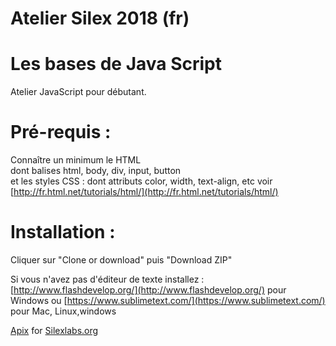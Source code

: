 # Atelier Silex  2018  (fr)
#  Les bases de Java Script 

Atelier JavaScript pour débutant.

# Pré-requis :
 
Connaître un minimum le HTML   
dont balises html, body, div, input, button  
et les styles CSS : 
dont attributs color, width, text-align, etc 
voir  [http://fr.html.net/tutorials/html/](http://fr.html.net/tutorials/html/)
	

# Installation : 
Cliquer sur "Clone or download" puis "Download ZIP"

Si vous n'avez pas d'éditeur de texte installez : 
[http://www.flashdevelop.org/](http://www.flashdevelop.org/) pour Windows
ou 
[https://www.sublimetext.com/](https://www.sublimetext.com/) pour Mac, Linux,windows
	
 
  
	
[Apix](http://www.pixaline.net/) for [Silexlabs.org](http://www.silexlabs.org/)